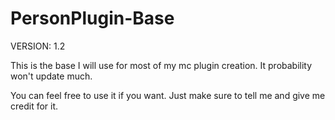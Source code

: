 # PersonPlugin-Base
VERSION: 1.2

This is the base I will use for most of my mc plugin creation. It probability won't update much.

You can feel free to use it if you want. Just make sure to tell me and give me credit for it.
